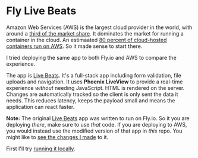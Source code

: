# Fly Live Beats

Amazon Web Services (AWS) is the largest cloud provider in the world, with around a [third of the market share](https://www.srgresearch.com/articles/cloud-market-ends-2020-high-while-microsoft-continues-gain-ground-amazon). It dominates the market for running a container in the cloud. An estimaated [80 percent of cloud-hosted containers run on AWS](https://nucleusresearch.com/research/single/guidebook-containers-and-kubernetes-on-aws/). So it made sense to start there.

I tried deploying the same app to both Fly.io and AWS to compare the experience.

The app is [Live Beats](https://github.com/fly-apps/live_beats). It's a full-stack app including form validation, file uploads and navigation. It uses **Phoenix LiveView** to provide a real-time experience _without_ needing JavaScript. HTML is rendered on the server. Changes are automatically tracked so the client is only sent the data it needs. This reduces latency, keeps the payload small and means the application can react faster.

**Note:** The original [Live Beats](https://github.com/fly-apps/live_beats) app was written to run on Fly.io. So it you are deploying _there_, make sure to use _that_ code. If you are deploying to AWS, you would instead use the modified version of that app in _this_ repo. You might like to [see the changes I made](/docs/misc-changes-to-the-app.md) to it.

First I'll try [running it locally](/docs/1-run-locally.md).
